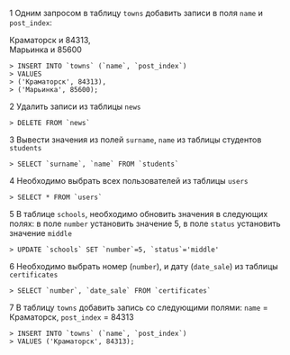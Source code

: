 1 Одним запросом в таблицу `towns` добавить записи в поля `name`
и `post_index`:  

Краматорск и 84313,  
Марьинка и 85600  

	> INSERT INTO `towns` (`name`, `post_index`)
	> VALUES
	> ('Краматорск', 84313),
	> ('Марьинка', 85600);  

2 Удалить записи из таблицы `news`  

	> DELETE FROM `news`  

3 Вывести значения из полей `surname`, `name` из таблицы
студентов `students`  

	> SELECT `surname`, `name` FROM `students`  

4 Необходимо выбрать всех пользователей из таблицы `users`  

	> SELECT * FROM `users`  

5 В таблице `schools`, необходимо обновить значения в
следующих полях: в поле `number` установить значение 5, в поле `status`
установить значение `middle`  

	> UPDATE `schools` SET `number`=5, `status`='middle'  

6 Необходимо выбрать номер (`number`), и дату (`date_sale`) из
таблицы `certificates`  

	> SELECT `number`, `date_sale` FROM `certificates`  

7 В таблицу `towns` добавить запись со следующими полями:
`name` = Краматорск, `post_index` = 84313  

	> INSERT INTO `towns` (`name`, `post_index`)
	> VALUES ('Краматорск', 84313);